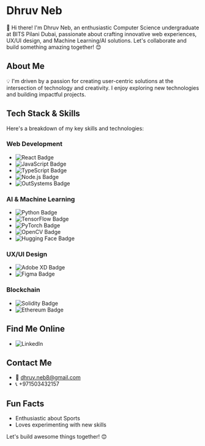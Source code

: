 # Dhruv Neb

👋 Hi there! I'm Dhruv Neb, an enthusiastic Computer Science undergraduate at BITS Pilani Dubai, passionate about crafting innovative web experiences, UX/UI design, and Machine Learning/AI solutions. Let's collaborate and build something amazing together! 😊


## About Me

💡 I'm driven by a passion for creating user-centric solutions at the intersection of technology and creativity. I enjoy exploring new technologies and building impactful projects.

## Tech Stack & Skills

Here's a breakdown of my key skills and technologies:

### Web Development

* ![React Badge](https://img.shields.io/badge/React-61DAFB?style=for-the-badge&logo=react&logoColor=black)
* ![JavaScript Badge](https://img.shields.io/badge/JavaScript-F7DF1E?style=for-the-badge&logo=javascript&logoColor=black)
* ![TypeScript Badge](https://img.shields.io/badge/TypeScript-3178C2?style=for-the-badge&logo=typescript&logoColor=white)
* ![Node.js Badge](https://img.shields.io/badge/Node.js-339933?style=for-the-badge&logo=node.js&logoColor=white)
* ![OutSystems Badge](https://img.shields.io/badge/OutSystems-13AED6?style=for-the-badge&logo=outsystems&logoColor=white)

### AI & Machine Learning

* ![Python Badge](https://img.shields.io/badge/Python-FFD43B?style=for-the-badge&logo=python&logoColor=black)
* ![TensorFlow Badge](https://img.shields.io/badge/TensorFlow-FF6F00?style=for-the-badge&logo=tensorflow&logoColor=white)
* ![PyTorch Badge](https://img.shields.io/badge/PyTorch-EE4C2C?style=for-the-badge&logo=pytorch&logoColor=white)
* ![OpenCV Badge](https://img.shields.io/badge/OpenCV-5C3EE8?style=for-the-badge&logo=opencv&logoColor=white)
* ![Hugging Face Badge](https://img.shields.io/badge/Hugging%20Face-F2B931?style=for-the-badge&logo=huggingface&logoColor=black)

### UX/UI Design

* ![Adobe XD Badge](https://img.shields.io/badge/Adobe%20XD-FF61F6?style=for-the-badge&logo=adobe-xd&logoColor=white)
* ![Figma Badge](https://img.shields.io/badge/Figma-F24E1E?style=for-the-badge&logo=figma&logoColor=white)

### Blockchain

* ![Solidity Badge](https://img.shields.io/badge/Solidity-FFFFFF?style=for-the-badge&logo=solidity&logoColor=black)
* ![Ethereum Badge](https://img.shields.io/badge/Ethereum-3C3C3D?style=for-the-badge&logo=ethereum&logoColor=white)


## Find Me Online

* ![LinkedIn](https://www.linkedin.com/in/dhruv-neb-5b91b8257/)

## Contact Me

* 📧 dhruv.neb8@gmail.com
* 📞 +971503432157

## Fun Facts

* Enthusiastic about Sports 
* Loves experimenting with new skills

Let's build awesome things together! 😊
